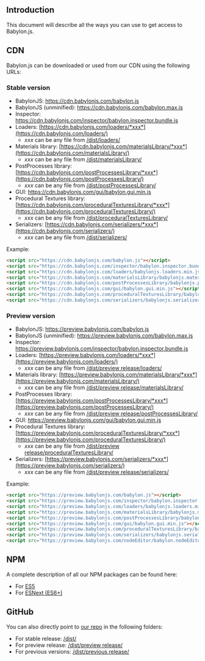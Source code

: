 ## Introduction

This document will describe all the ways you can use to get access to Babylon.js.

## CDN

Babylon.js can be downloaded or used from our CDN using the following URLs:

### Stable version

* BabylonJS: https://cdn.babylonjs.com/babylon.js
* BabylonJS (unminified): https://cdn.babylonjs.com/babylon.max.js 
* Inspector: https://cdn.babylonjs.com/inspector/babylon.inspector.bundle.js
* Loaders: [https://cdn.babylonjs.com/loaders/*xxx*](https://cdn.babylonjs.com/loaders/)
  * *xxx* can be any file from [/dist/loaders/](https://github.com/BabylonJS/Babylon.js/tree/master/dist/loaders/)
* Materials library: [https://cdn.babylonjs.com/materialsLibrary/*xxx*](https://cdn.babylonjs.com/materialsLibrary/)
  * *xxx* can be any file from [/dist/materialsLibrary/](https://github.com/BabylonJS/Babylon.js/tree/master/dist/materialsLibrary/)
* PostProcesses library: [https://cdn.babylonjs.com/postProcessesLibrary/*xxx*](https://cdn.babylonjs.com/postProcessesLibrary/)
  * *xxx* can be any file from [/dist/postProcessesLibrary/](https://github.com/BabylonJS/Babylon.js/tree/master/dist/postProcessesLibrary/)
* GUI: https://cdn.babylonjs.com/gui/babylon.gui.min.js
* Procedural Textures library: [https://cdn.babylonjs.com/proceduralTexturesLibrary/*xxx*](https://cdn.babylonjs.com/proceduralTexturesLibrary/)
  * *xxx* can be any file from [/dist/proceduralTexturesLibrary/](https://github.com/BabylonJS/Babylon.js/tree/master/dist/proceduralTexturesLibrary/)
* Serializers: [https://cdn.babylonjs.com/serializers/*xxx*](https://cdn.babylonjs.com/serializers/)
  * *xxx* can be any file from [/dist/serializers/](https://github.com/BabylonJS/Babylon.js/tree/master/dist/serializers/)

Example:

```html
<script src="https://cdn.babylonjs.com/babylon.js"></script>
<script src="https://cdn.babylonjs.com/inspector/babylon.inspector.bundle.js"></script>
<script src="https://cdn.babylonjs.com/loaders/babylonjs.loaders.min.js"></script>
<script src="https://cdn.babylonjs.com/materialsLibrary/babylonjs.materials.min.js"></script>
<script src="https://cdn.babylonjs.com/postProcessesLibrary/babylonjs.postProcess.min.js"></script>
<script src="https://cdn.babylonjs.com/gui/babylon.gui.min.js"></script>
<script src="https://cdn.babylonjs.com/proceduralTexturesLibrary/babylonjs.proceduralTextures.min.js"></script>
<script src="https://cdn.babylonjs.com/serializers/babylonjs.serializers.min.js"></script>
```

### Preview version

* BabylonJS: https://preview.babylonjs.com/babylon.js
* BabylonJS (unminified): https://preview.babylonjs.com/babylon.max.js 
* Inspector: https://preview.babylonjs.com/inspector/babylon.inspector.bundle.js
* Loaders: [https://preview.babylonjs.com/loaders/*xxx*](https://preview.babylonjs.com/loaders/)
  * *xxx* can be any file from [/dist/preview release/loaders/](https://github.com/BabylonJS/Babylon.js/tree/master/dist/preview%20release/loaders/)
* Materials library: [https://preview.babylonjs.com/materialsLibrary/*xxx*](https://preview.babylonjs.com/materialsLibrary/)
  * *xxx* can be any file from [/dist/preview release/materialsLibrary/](https://github.com/BabylonJS/Babylon.js/tree/master/dist/preview%20release/materialsLibrary/)
* PostProcesses library: [https://preview.babylonjs.com/postProcessesLibrary/*xxx*](https://preview.babylonjs.com/postProcessesLibrary/)
  * *xxx* can be any file from [/dist/preview release/postProcessesLibrary/](https://github.com/BabylonJS/Babylon.js/tree/master/dist/preview%20release/postProcessesLibrary/)
* GUI: https://preview.babylonjs.com/gui/babylon.gui.min.js
* Procedural Textures library: [https://preview.babylonjs.com/proceduralTexturesLibrary/*xxx*](https://preview.babylonjs.com/proceduralTexturesLibrary/)
  * *xxx* can be any file from [/dist/preview release/proceduralTexturesLibrary/](https://github.com/BabylonJS/Babylon.js/tree/master/dist/preview%20release/proceduralTexturesLibrary/)
* Serializers: [https://preview.babylonjs.com/serializers/*xxx*](https://preview.babylonjs.com/serializers/)
  * *xxx* can be any file from [/dist/preview release/serializers/](https://github.com/BabylonJS/Babylon.js/tree/master/dist/preview%20release/serializers/)

Example:

```html
<script src="https://preview.babylonjs.com/babylon.js"></script>
<script src="https://preview.babylonjs.com/inspector/babylon.inspector.bundle.js"></script>
<script src="https://preview.babylonjs.com/loaders/babylonjs.loaders.min.js"></script>
<script src="https://preview.babylonjs.com/materialsLibrary/babylonjs.materials.min.js"></script>
<script src="https://preview.babylonjs.com/postProcessesLibrary/babylonjs.postProcess.min.js"></script>
<script src="https://preview.babylonjs.com/gui/babylon.gui.min.js"></script>
<script src="https://preview.babylonjs.com/proceduralTexturesLibrary/babylonjs.proceduralTextures.min.js"></script>
<script src="https://preview.babylonjs.com/serializers/babylonjs.serializers.min.js"></script>
<script src="https://preview.babylonjs.com/nodeEditor/babylon.nodeEditor.js"></script>
```

## NPM

A complete description of all our NPM packages can be found here:
* For [ES5](/features/NPM_Support)
* For [ESNext (ES6+)](/features/ES6_Support)

## GitHub

You can also directly point to [our repo](https://github.com/BabylonJS/Babylon.js) in the following folders:
* For stable release: [/dist/](https://github.com/BabylonJS/Babylon.js/tree/master/dist)
* For preview release: [/dist/preview release/](https://github.com/BabylonJS/Babylon.js/tree/master/dist/preview%20release)
* For previous versions: [/dist/previous release/](https://github.com/BabylonJS/Babylon.js/tree/master/dist/previous%20releases)